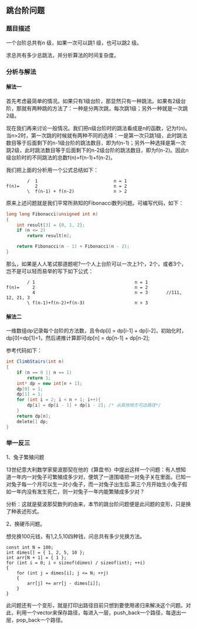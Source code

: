 ## 跳台阶问题


### 题目描述
一个台阶总共有n 级，如果一次可以跳1 级，也可以跳2 级。

求总共有多少总跳法，并分析算法的时间复杂度。


### 分析与解法

#### 解法一
首先考虑最简单的情况。如果只有1级台阶，那显然只有一种跳法。如果有2级台阶，那就有两种跳的方法了：一种是分两次跳，每次跳1级；另外一种就是一次跳2级。

现在我们再来讨论一般情况。我们把n级台阶时的跳法看成是n的函数，记为f(n)。当n>2时，第一次跳的时候就有两种不同的选择：一是第一次只跳1级，此时跳法数目等于后面剩下的n-1级台阶的跳法数目，即为f(n-1)；另外一种选择是第一次跳2级，此时跳法数目等于后面剩下的n-2级台阶的跳法数目，即为f(n-2)。因此n级台阶时的不同跳法的总数f(n)=f(n-1)+f(n-2)。


我们把上面的分析用一个公式总结如下：
```
        /  1                             n = 1
f(n)=      2                             n = 2
        \  f(n-1) + f(n-2)               n > 2
```

原来上述问题就是我们平常所熟知的Fibonacci数列问题。可编写代码，如下：

```cpp
long long Fibonacci(unsigned int n)
{
    int result[3] = {0, 1, 2};
    if (n <= 2)
        return result[n];

    return Fibonacci(n - 1) + Fibonacci(n - 2);
}
```

那么，如果是人人笔试那道题呢?一个人上台阶可以一次上1个，2个，或者3个，岂不是可以轻而易举的写下如下公式：
```
        / 1                                      n = 1
f(n)=     2                                      n = 2
          4                                      n = 3       //111, 12, 21, 3
        \ f(n-1)+f(n-2)+f(n-3)                   n > 3
```

#### 解法二
一维数组dp记录每个台阶的方法数，且令dp[i] = dp[i-1] + dp[i-2]，初始化时，dp[0]=dp[1]=1，然后递推计算即可dp[n] = dp[n-1] + dp[n-2]; 

参考代码如下：
```java
int ClimbStairs(int n)
{
	if (n == 0 || n == 1)
		return 1;
	int* dp = new int[n + 1];
	dp[0] = 1;
	dp[1] = 1;
	for (int i = 2; i < n + 1; i++){
		dp[i] = dp[i - 1] + dp[i - 2]; /* 从其他地方可达路径*/
	}
	return dp[n];
	delete[] dp;
}
```

### 举一反三

1、兔子繁殖问题

13世纪意大利数学家斐波那契在他的《算盘书》中提出这样一个问题：有人想知道一年内一对兔子可繁殖成多少对，便筑了一道围墙把一对兔子关在里面。已知一对兔子每一个月可以生一对小兔子，而一对兔子出生后.第三个月开始生小兔子假如一年内没有发生死亡，则一对兔子一年内能繁殖成多少对？

分析：这就是斐波那契数列的由来，本节的跳台阶问题便是此问题的变形，只是换了种表述形式。

2、换硬币问题。

想兑换100元钱，有1,2,5,10四种钱，问总共有多少兑换方法。
```
const int N = 100;
int dimes[] = { 1, 2, 5, 10 };
int arr[N + 1] = { 1 };
for (int i = 0; i < sizeof(dimes) / sizeof(int); ++i)
{
	for (int j = dimes[i]; j <= N; ++j)
	{
		arr[j] += arr[j - dimes[i]];
	}
}
```

此问题还有一个变形，就是打印出路径目前只想到要使用递归来解决这个问题。对此，利用一个vector来保存路径，每进入一层，push_back一个路径，每退出一层，pop_back一个路径。
